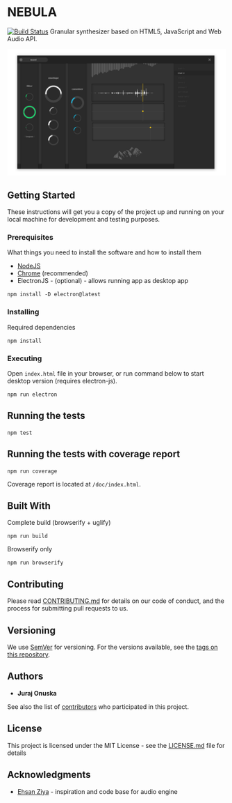 # NEBULA

[![Build Status](https://travis-ci.org/nthe/elements.svg?branch=master)](https://travis-ci.org/nthe/elements) Granular synthesizer based on HTML5, JavaScript and Web Audio API.

![screen](screen2.png)
## Getting Started

These instructions will get you a copy of the project up and running on your local machine for development and testing purposes. 


### Prerequisites

What things you need to install the software and how to install them

- [NodeJS](https://nodejs.org/en/download/)
- [Chrome](https://www.google.com/chrome/) (recommended)
- ElectronJS - (optional) - allows running app as desktop app

```
npm install -D electron@latest
```


### Installing

Required dependencies

```
npm install
```

### Executing 

Open `index.html` file in your browser, or run command below to start desktop version (requires electron-js).

```
npm run electron
```

## Running the tests

```
npm test
```

## Running the tests with coverage report

```
npm run coverage
```

Coverage report is located at `/doc/index.html`.

## Built With

Complete build (browserify + uglify)
```
npm run build
```

Browserify only
```
npm run browserify
```

## Contributing

Please read [CONTRIBUTING.md](CONTRIBUTING.md) for details on our code of conduct, and the process for submitting pull requests to us.

## Versioning

We use [SemVer](http://semver.org/) for versioning. For the versions available, see the [tags on this repository](https://github.com/nthe/elements/tags). 

## Authors

* **Juraj Onuska** 

See also the list of [contributors](https://github.com/nthe/elements/contributors) who participated in this project.

## License

This project is licensed under the MIT License - see the [LICENSE.md](LICENSE.md) file for details

## Acknowledgments

* [Ehsan Ziya](https://github.com/zya/granular) - inspiration and code base for audio engine
